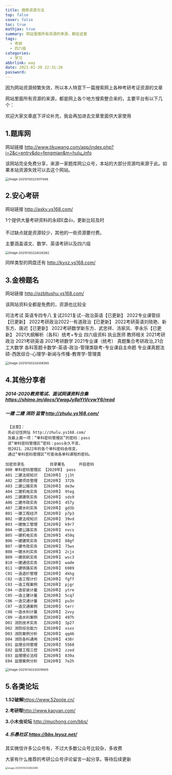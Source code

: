 ```yaml
---
title: 搜索资源方法
top: false
cover: false
toc: true
mathjax: true
summary: 网站里面所有资源的来源，都在这里
tags:
  - 考研
  - 四六级
categories:
  - 学习
abbrlink: way
date: 2021-01-30 22:31:26
password:
---
```




因为网站资源频繁失效，所以本人特意下一篇搜索网上各种考研考证资源的文章



网站里面所有资源的来源，都是网上各个地方搜索整合来的，主要平台有以下几个：

欢迎大家文章底下评论补充，我会再加进去文章里面供大家使用



## 1.题库网

网站链接 http://www.tikuwang.com/app/index.php?i=2&c=entry&do=fengmian&m=hulu_info

该网站完全免费分享，来源一家题库网公众号，本站的大部分资源均来源于此。如果本站资源失效可以去这个网站。

<img src="https://i.loli.net/2021/01/30/BUH8mDkTpRJQ5FZ.png" alt="image-20210130223517406" style="zoom:67%;" />





## 2.安心考研

网站链接 http://axky.ys168.com/

1个提供大量考研资料的永硕E盘👍，更新比较及时

不过缺点就是资源较少，其他的一些资源要付费。

主要涵盖语文、数学、英语考研以及四六级

<img src="https://i.loli.net/2021/01/30/PnA5R2MEv1ZQ6NW.png" alt="image-20210130224026382" style="zoom:67%;" />

同样类型的网盘还有 http://kyxz.ys168.com/



## 3.金榜题名

网站链接 http://qzbltushu.ys168.com/

该网站资料全都是免费的，资源也比较全

司法考试
英语专四专八
复试2021复试--政治英语【已更新】
2022专业课管综【已更新】
2022考研政治2022--有道政治【已更新】
2022考研英语刘晓艳、新东方、唐迟【已更新】
2022考研数学新东方、武忠祥、汤家凤、李永乐【已更新】
2021大纲解析（各科）统考+专业
四六级资料
执业医师
教师相关
2021考研政治  2021考研英语  2021考研数学  2021专业课（统考）
真题集合考研政治,21合工大数学
各科答题卡数学-英语-政治-管理类联考-专业课自主命题
专业课真题法硕-西医综合-心理学-新闻与传播-教育学-管理类



<img src="https://i.loli.net/2021/01/30/yQ2dZJiSPa6cNC1.png" alt="image-20210130224358365" style="zoom:67%;" />



## 4.其他分享者

##### 2014-2020教资笔试、面试网课资料合集 https://shimo.im/docs/VwqgJy8pYtVcvwY6/read

##### 一建 二建 消防 监管 http://zhulu.ys168.com/

```
 【注意】：
 务必记住网址 http://zhulu.ys168.com/ 
 及最上面一项：“单科密码管理区”的密码：pass
 该“单科密码管理区”密码：pass永久不变，
 但2021、2022年的各个单科密码会改变，
 通过“单科密码管理区”可查询各单科课程的密码。

加密目录名	        目录署名      开启密码
000 单科密码管理区	【2020年】	pass
A01 二建法规知识	【2020年】	jj3t
A02 二建项目管理	【2020年】	372b
A03 二建公路实务	【2020年】	de3w
A04 二建机电实务	【2020年】	9teg
A05 二建建筑实务	【2020年】	sds9
A06 二建市政实务	【2020年】	457y
A07 二建水利实务	【2020年】	gd3b
B01 一建工程经济	【2020年】	p7p3
B02 一建法规知识	【2020年】	39vd
B03 一建施工管理	【2020年】	k9r7
B04 一建公路实务	【2020年】	nvcs
B05 一建机电实务	【2020年】	459q
B06 一建建筑实务	【2020年】	88gf
B07 一建市政实务	【2020年】	75ws
B08 一建水利实务	【2020年】	2cjx
B09 一建民航实务	【2020年】	wsc3
B10 一建通信实务	【2020年】	wade
B11 一建铁路实务	【2020年】	6989
C01 一造造价管理	【2020年】	4khg
C02 一造工程计价	【2020年】	fgff
C03 一造工程案例	【2020年】	pjgr
C04 一造安装计量	【2020年】	ytre
C05 一造土建计量	【2020年】	5cq7
C06 一造交通计量	【2020年】	pu3n
C07 一造交通案例	【2020年】	terr
C08 一造水利计量	【2020年】	2vvy
C09 一造水利案例	【2020年】	497h
D01 消防技术实务	【2020年】	3p27
D02 消防综合能力	【2020年】	xsxs
D03 消防案例分析	【2020年】	qq46
D04 消防各科通用	【2020年】	438r
E01 监理合同管理	【2020年】	5568
E02 监理工程三控	【2020年】	zzed
E03 监理理论法规	【2020年】	839a
E04 监理案例分析	【2020年】	7e2h
```

<img src="https://i.loli.net/2021/01/30/NvBqQGrMLkWoYCs.png" alt="image-20210130230519905" style="zoom:67%;" />



## 5.各类论坛

**1.52破解**https://www.52pojie.cn/

**2.考研帮**http://www.kaoyan.com/

**3.小木虫论坛** http://muchong.com/bbs/

##### 4.乐愚社区 https://bbs.leyuz.net/



其实微信许多公众号有，不过大多数公众号比较杂，多收费

大家有什么推荐的考研公众号评论留言一起分享。等待后续更新

<img src="https://i.loli.net/2021/02/13/BIZ6s7rm9Wuko8P.png" alt="image-20210130232602465" style="zoom:50%;" />



